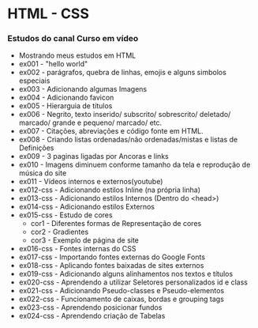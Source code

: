 # HTML - CSS
 ### Estudos do canal Curso em vídeo 
- Mostrando meus estudos em HTML
- ex001 - "hello world"
- ex002 - parágrafos, quebra de linhas, emojis e alguns simbolos especiais
- ex003 - Adicionando algumas Imagens
- ex004 - Adicionando favicon 
- ex005 - Hierarguia de títulos
- ex006 - Negrito, texto inserido/ subscrito/ sobrescrito/ deletado/ marcado/ grande e pequeno/ marcado/ etc.
- ex007 - Citações, abreviações e código fonte em HTML.
- ex008 - Criando listas ordenadas/não ordenadas/mistas e listas de Definições
- ex009 - 3 paginas ligadas por Ancoras e links
- ex010 - Imagens diminuem conforme tamanho da tela e reprodução de música do site
- ex011 - Vídeos internos e externos(youtube)
- ex012-css - Adicionando estilos Inline (na própria linha)
- ex013-css - Adicionando estilos Internos (Dentro do &lt;head&gt;)
- ex014-css - Adicionando estilos Externos
- ex015-css - Estudo de cores
  - cor1 - Diferentes formas de Representação de cores
  - cor2 - Gradientes
  - cor3 - Exemplo de página de site
- ex016-css - Fontes internas do CSS
- ex017-css - Importando fontes externas do Google Fonts
- ex018-css - Aplicando fontes baixadas de sites externos
- ex019-css - Adicionando alguns alinhamentos nos textos e títulos
- ex020-css - Aprendendo a utilizar Seletores personalizados id e class
- ex021-css - Adicionando Pseudo-classes e Pseudo-elementos
- ex022-css - Funcionamento de caixas, bordas e grouping tags
- ex023-css - Aprendendo posicionar fundos
- ex024-css - Aprendendo criação de Tabelas
